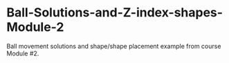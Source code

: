 # Ball-Solutions-and-Z-index-shapes-Module-2
Ball movement solutions and shape/shape placement example from course Module #2.
